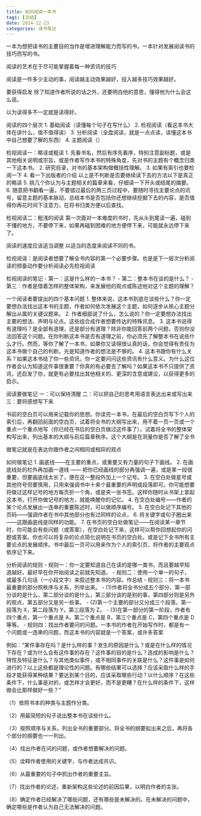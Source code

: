 ```yaml
---
title: 如何阅读一本书
tags: [总结]
date: 2024-12-23
categories: 读书笔记
---
```


一本为想把读书的主要目的当作是增进理解能力而写的书，一本针对发展阅读书的技巧而写的书。

阅读的艺术在于尽可能掌握着每一种资讯的技巧

阅读是一件多少主动的事，阅读越主动效果越好，投入越多技巧效果越好。

要获得启发 除了知道作者所说的话之外，还要明白他的意思，懂得他为什么会这么说。

以为读得多不一定就是读得好。

阅读的四个层次
    1. 基础阅读（读懂每个句子在写什么）
    2. 检视阅读（看这本书大体在讲什么，值不值得读）
    3. 分析阅读（全盘阅读，就是一点点读，读懂这本书中自己想要了解的东西）
    4. 主题阅读（）

检视阅读一：略读或粗读
    1. 先看书名，然后有序先看序，特别注意副标题，或是其他相关说明或宗旨，或是作者写作本书的特殊角度，先对书的主题有个概念归类一下这本书。
    2. 研究目录，对书的基本架构做概括性理解。
    3. 如果有索引也要检阅一下
    4. 看一下出版者的介绍
    以上是不判断是否要继续读下去的方法以下是真正的略读
    5. 挑几个你认为与主题相关的篇章来看，仔细读一下开头或结尾的摘要。
    6. 随意把书翻看一遍，不要错过最后的两三页过程中，要随时寻找主要论点的讯号，留意主题的基本脉动，总结本书是否包括你还想继续挖掘下去的内容，是否值得你再花时间下注意力，在将书归类方便以后查找。

检视阅读二：粗浅的阅读
第一次面对一本难度的书时，先从头到尾读一遍，碰到不懂的地方，不要停下来，如果再碰到困难的地方便停下来，可能就永远停下来了。

阅读的速度应该适当调整
以适当的态度来阅读不同的书。

检视阅读：是阅读者想要了解全书内容的第一个必要步骤。也是是下一层次分析阅读的预备动作要分析阅读必先检视阅读

检视阅读的笔记
    - 第一：这是什么样的一本书？
    - 第二：整本书在谈的是什么？
    - 第三：作者是借着怎样的整体架构，来发展他的观点或陈述他对这个主题的理解？

一个阅读者要提出的四个基本问题 1. 整体来说，这本书到底在谈些什么？你一定要想办法找出这本书的主题，作者如何依次发展这个主题，如何逐步从核心主题分解出从属的关键议题来。 2. 作者细部说了什么，怎么说的？你一定要想办法找出主要的想法、声明与论点。这些组合成作者想要传达的特殊讯息。 3. 这本书说得有道理吗？是全部有道理，还是部分有道理？除非你能回答前两个问题，否则你没法回答这个问题。在你判断这本书是否有道理之前，你必须先了解整本书在说些什么才行。然而，等你了解了一本书，如果你又读得很认真的话，你会觉得有责任为这本书做个自己的判断。光是知道作者的想法是不够的。 4. 这本书跟你有什么关系？如果这本书给了你一些资讯，你一定要问问这些资讯有什么意义。为什么这位作者会认为知道这件事很重要？你真的有必要去了解吗？如果这本书不只提供了资讯，还启发了你，就更有必要找出其他相关的、更深的含意或建议，以获得更多的启示。

阅读要做笔记
一：可以保持清醒
二：可以把自己的思考用语言表达出来或写出来
三：要将感想写下来

书前的空白页可以用来记载你的思想。你读完一本书，在最后的空白页写下个人的索引后，再翻回前面的空白页，试着将全书的大纲写出来，用不着一页一页或一个重点一个重点地写（你已经在书后的空白页做过这件事了），试着将全书的整体架构写出来，列出基本的大纲与前后篇章秩序。这个大纲是在测量你是否了解了全书

做笔记就是在表达你跟作者之间相同或相异的观点

如何做笔记 1. 画底线——在主要的重点，或重要又有力量的句子下画线。 2. 在画底线处的栏外再加画一道线 —— 把你已经画线的部分再强调一遍，或是某一段很重要，但要画底线太长了，便在这一整段外加上一个记号。 3. 在空白处做星号或其他符号但要慎用，只用来强调书中十来个最重要的声明或段落即可。你可能想要将做过这样记号的地方每页折一个角，或是夹一张书签。这样你随时从书架上拿起这本书，打开你做记号的地方，就能唤醒你的记忆。 4. 在空白处编号——作者的某个论点发展出一连串的重要陈述时，可以做顺序编号。 5. 在空白处记下其他的页码——强调作者在书中其他部分也有过同样的论点， 6. 将关键字或句子圈出来——这跟画底线是同样的功能。 7. 在书页的空白处做笔记——在阅读某一章节时，你可能会有些问题（或答案），在空白处记下来，这样可以帮你回想起你的问题或答案。你也可以将复杂的论点简化说明在书页的空白处。或是记下全书所有主要论点的发展顺序。书中最后一页可以用来作为个人的索引页，将作者的主要观点依序记下来。

分析阅读的规则 - 规则一：你一定要知道自己在读的是哪一类书，而且要越早知道越好。最好早在你开始阅读之前就先知道。 - 规则二：使用一个单一的句子，或最多几句话（一小段文字）来叙述整本书的内容。作总结 - 规则三：将一本书最重要的部分照秩序与关系，列举出来。 - (1)作者将全书分成五个部分，第一部分谈的是什么，第二部分谈的是什么，第三部分谈的是别的事，第四部分则是另外的观点，第五部分又是另一些事。 - (2)第一个主要的部分又分成三个段落，第一段落为 X，第二段落为 Y，第三段落为 Z。 - (3)在第一部分的第一阶段，作者有四个重点，第一个重点是 A，第二个重点是 B，第三个重点是 C，第四个重点是 D 等等。 - 规则四：找出作者要问的问题。一本书的作者在开始写作时，都是有一个问题或一连串的问题，而这本书的内容就是一个答案，或许多答案

例如：“某件事存在吗？是什么样的事？发生的原因是什么？或是在什么样的情况下存在？或为什么会有这件事的存在？这件事的目的是什么？造成的影响是什么？特性及特征是什么？与其他类似事件，或不相同事件的关联是什么？这件事是如何进行的？以上这些都是理论性的问题。有哪些结果可以选择？应该采取什么样的手段才能获得某种结果？要达到某个目的，应该采取哪些行动？以什么顺序？在这些条件下，什么事是对的，或怎样才会更好，而不是更糟？在什么样的条件下，这样做会比那样做好一些？”

（1）依照书本的种类与主题作分类。

（2）用最简短的句子说出整本书在谈些什么。

（3）按照顺序与关系，列出全书的重要部分。将全书的纲要拟出来之后，再将各个部分的纲要也一一列出。

（4）找出作者在问的问题，或作者想要解决的问题。

（5）诠释作者使用的关键字，与作者达成共识。

（6）从最重要的句子中抓出作者的重要主旨。

（7）找出作者的论述，重新架构这些论述的前因后果，以明白作者的主张。

（8）确定作者已经解决了哪些问题，还有哪些是未解决的。在未解决的问题中，确定哪些是作者认为自己无法解决的问题。
